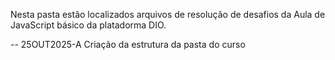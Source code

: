 Nesta pasta estão localizados arquivos de resolução de desafios da Aula de JavaScript básico da platadorma DIO.

-- 25OUT2025-A
    Criação da estrutura da pasta do curso